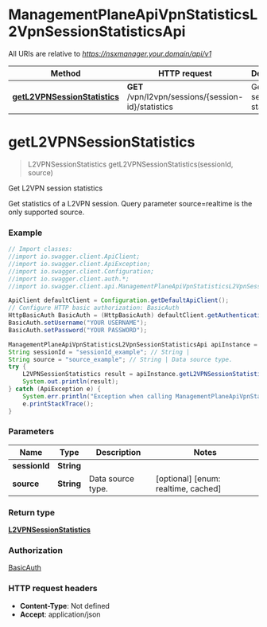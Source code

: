 # ManagementPlaneApiVpnStatisticsL2VpnSessionStatisticsApi

All URIs are relative to *https://nsxmanager.your.domain/api/v1*

Method | HTTP request | Description
------------- | ------------- | -------------
[**getL2VPNSessionStatistics**](ManagementPlaneApiVpnStatisticsL2VpnSessionStatisticsApi.md#getL2VPNSessionStatistics) | **GET** /vpn/l2vpn/sessions/{session-id}/statistics | Get L2VPN session statistics

<a name="getL2VPNSessionStatistics"></a>
# **getL2VPNSessionStatistics**
> L2VPNSessionStatistics getL2VPNSessionStatistics(sessionId, source)

Get L2VPN session statistics

Get statistics of a L2VPN session. Query parameter source&#x3D;realtime is the only supported source.

### Example
```java
// Import classes:
//import io.swagger.client.ApiClient;
//import io.swagger.client.ApiException;
//import io.swagger.client.Configuration;
//import io.swagger.client.auth.*;
//import io.swagger.client.api.ManagementPlaneApiVpnStatisticsL2VpnSessionStatisticsApi;

ApiClient defaultClient = Configuration.getDefaultApiClient();
// Configure HTTP basic authorization: BasicAuth
HttpBasicAuth BasicAuth = (HttpBasicAuth) defaultClient.getAuthentication("BasicAuth");
BasicAuth.setUsername("YOUR USERNAME");
BasicAuth.setPassword("YOUR PASSWORD");

ManagementPlaneApiVpnStatisticsL2VpnSessionStatisticsApi apiInstance = new ManagementPlaneApiVpnStatisticsL2VpnSessionStatisticsApi();
String sessionId = "sessionId_example"; // String | 
String source = "source_example"; // String | Data source type.
try {
    L2VPNSessionStatistics result = apiInstance.getL2VPNSessionStatistics(sessionId, source);
    System.out.println(result);
} catch (ApiException e) {
    System.err.println("Exception when calling ManagementPlaneApiVpnStatisticsL2VpnSessionStatisticsApi#getL2VPNSessionStatistics");
    e.printStackTrace();
}
```

### Parameters

Name | Type | Description  | Notes
------------- | ------------- | ------------- | -------------
 **sessionId** | **String**|  |
 **source** | **String**| Data source type. | [optional] [enum: realtime, cached]

### Return type

[**L2VPNSessionStatistics**](L2VPNSessionStatistics.md)

### Authorization

[BasicAuth](../README.md#BasicAuth)

### HTTP request headers

 - **Content-Type**: Not defined
 - **Accept**: application/json

